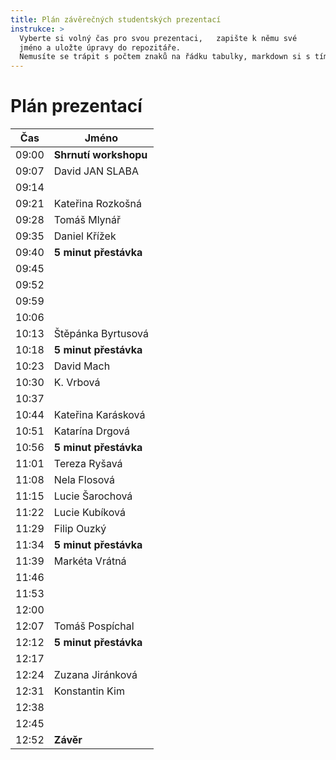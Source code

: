 ```yaml
---
title: Plán závěrečných studentských prezentací
instrukce: >
  Vyberte si volný čas pro svou prezentaci,   zapište k němu své 
  jméno a uložte úpravy do repozitáře.
  Nemusíte se trápit s počtem znaků na řádku tabulky, markdown si s tím poradí.
---
```


# Plán prezentací

| Čas   | Jméno                   |
|-------|-------------------------|
| 09:00 | **Shrnutí workshopu**   |
| 09:07 |       David JAN SLABA   |
| 09:14 |        |
| 09:21 |                  Kateřina Rozkošná       |
| 09:28 | Tomáš Mlynář                        |
| 09:35 |  Daniel Křížek                       |
| 09:40 | **5 minut přestávka**   |
| 09:45 |                         |
| 09:52 |                        |
| 09:59 |                      |
| 10:06 |                         |
| 10:13 |  Štěpánka Byrtusová                       |
| 10:18 | **5 minut přestávka**   |
| 10:23 |  David Mach                       |
| 10:30 | K. Vrbová                        |
| 10:37 |                      |
| 10:44 |   Kateřina Karásková                      |
| 10:51 |   Katarína Drgová                      |
| 10:56 | **5 minut přestávka**   |
| 11:01 |   Tereza Ryšavá         |
| 11:08 |   Nela Flosová          |
| 11:15 |   Lucie Šarochová       |
| 11:22 |   Lucie Kubíková        |
| 11:29 |    Filip Ouzký                     |
| 11:34 | **5 minut přestávka**   |
| 11:39 |   Markéta Vrátná                      |
| 11:46 |                         |
| 11:53 |                       |
| 12:00 |      |
| 12:07 |              Tomáš Pospíchal           |
| 12:12 | **5 minut přestávka**   |
| 12:17 |                         |
| 12:24 |         Zuzana Jiránková                |
| 12:31 |Konstantin Kim|
| 12:38 |                         |
| 12:45 |                         |
| 12:52 | **Závěr**               |

